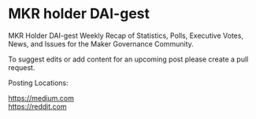 # MKR holder DAI-gest

MKR Holder DAI-gest Weekly Recap of Statistics, Polls, Executive Votes, News, and Issues for the Maker Governance Community.

To suggest edits or add content for an upcoming post please create a pull request.

Posting Locations:

https://medium.com <br/>
https://reddit.com


